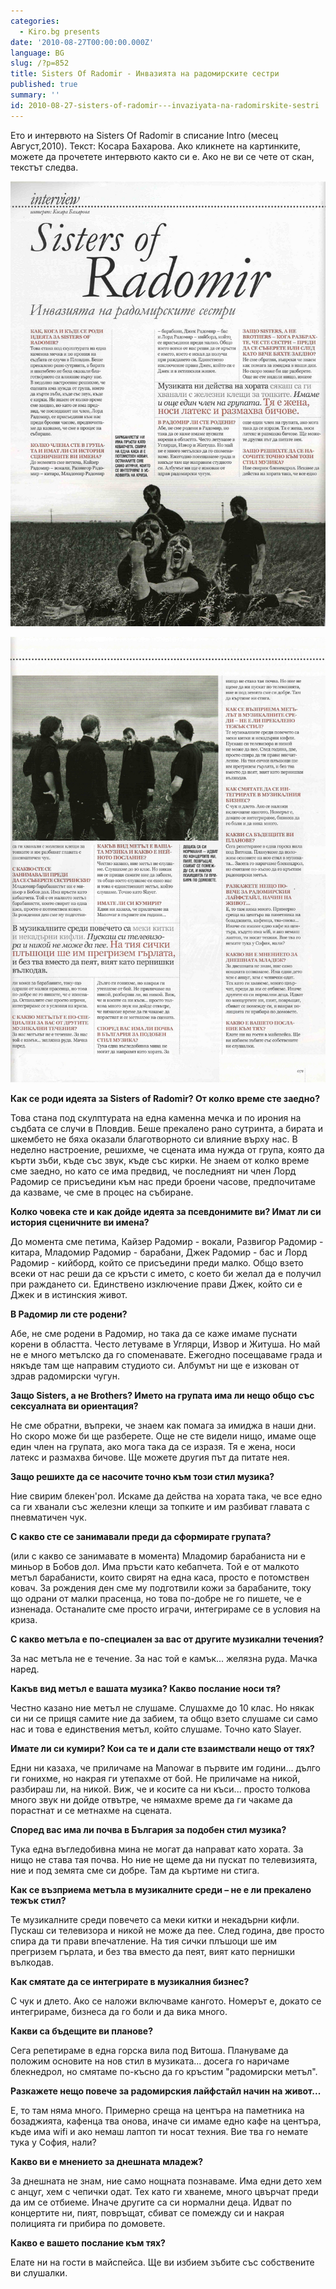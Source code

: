 ```yaml
---
categories:
  - Kiro.bg presents
date: '2010-08-27T00:00:00.000Z'
language: BG
slug: /?p=852
title: Sisters Of Radomir - Инвазията на радомирските сестри
published: true
summary: ''
id: 2010-08-27-sisters-of-radomir---invaziyata-na-radomirskite-sestri
---
```


Ето и интервюто на Sisters Of Radomir в списание Intro (месец Август,2010). Текст: Косара Бахарова. Ако кликнете на картинките, можете да прочетете интервюто както си е. Ако не ви се чете от скан, текстът следва.

![Sisters Of Radomir](https://raw.githubusercontent.com/kirilchristov/blog_images/main/2010/08/11.jpg)

![Sisters Of Radomir](https://raw.githubusercontent.com/kirilchristov/blog_images/main/2010/08/2.jpg)

**Как се роди идеята за Sisters of Radomir? От колко време сте заедно?**

 Това стана под скулптурата на една каменна мечка и по ирония на съдбата се случи в Пловдив. Беше прекалено рано сутринта, а бирата и шкембето не бяха оказали благотворното си влияние върху нас. В неделно настроение, решихме, че сцената има нужда от група, която да кърти зъби, къде със звук, къде със кирки. Не знаем от колко време сме заедно, но като се има предвид, че последният ни член Лорд Радомир се присъедини към нас преди броени часове, предпочитаме да казваме, че сме в процес на събиране. 

**Колко човека сте и как дойде идеята за псевдонимите ви? Имат ли си история сценичните ви имена?**

 До момента сме петима, Кайзер Радомир - вокали, Развигор Радомир - китара, Младомир Радомир - барабани, Джек Радомир - бас и Лорд Радомир - кийборд, който се присъедини преди малко. Общо взето всеки от нас реши да се кръсти с името, с което би желал да е получил при раждането си. Единствено изключение прави Джек, който си е Джек и в истинския живот. 

**В Радомир ли сте родени?**

 Абе, не сме родени в Радомир, но така да се каже имаме пуснати корени в областта. Често летуваме в Углярци, Извор и Житуша. Но май не е много метълско да го споменавате. Ежегодно посещаваме града и някъде там ще направим студиото си. Албумът ни ще е изкован от здрав радомирски чугун. 

**Защо Sisters, а не Brothers? Името на групата има ли нещо общо със сексуалната ви ориентация?**

 Не сме обратни, въпреки, че знаем как помага за имиджа в наши дни. Но скоро може би ще разберете. Още не сте видели нищо, имаме още един член на групата, ако мога така да се изразя. Тя е жена, носи латекс и размахва бичове. Ще можете другия път да питате нея. 

**Защо решихте да се насочите точно към този стил музика?**

 Ние свирим блекен'рол. Искаме да действа на хората така, че все едно са ги хванали със железни клещи за топките и им разбиват главата с пневматичен чук. 

**С какво сте се занимавали преди да сформирате групата?**

 (или с какво се занимавате в момента) Младомир барабаниста ни е миньор в Бобов дол. Има пръсти като кебапчета. Той е от малкото метъл барабанисти, които свирят на една каса, просто е потомствен ковач. За рождения ден сме му подготвили кожи за барабаните, току що одрани от малки прасенца, но това по-добре не го пишете, че е изненада. Останалите сме просто играчи, интегрираме се в условия на криза. 

**С какво метъла е по-специален за вас от другите музикални течения?**

 За нас метъла не е течение. За нас той е камък... желязна руда. Мачка наред. 

**Какъв вид метъл е вашата музика? Какво послание носи тя?**

 Честно казано ние метъл не слушаме. Слушахме до 10 клас. Но някак си ни се прищя самите ние да забием, та общо взето слушаме си само нас и това е единствения метъл, който слушаме. Точно като Slayer. 

**Имате ли си кумири? Кои са те и дали сте взаимствали нещо от тях?**

 Едни ни казаха, че приличаме на Manowar в първите им години... дълго ги гонихме, но накрая ги утепахме от бой. Не приличаме на никой, разбираш ли, на никой. Виж, че и косите са ни къси... просто толкова много звук ни дойде отвътре, че нямахме време да ги чакаме да порастнат и се метнахме на сцената. 

**Според вас има ли почва в България за подобен стил музика?**

 Тука една въгледобивна мина не могат да направат като хората. За нищо не става тая почва. Но ние не щеме да ни пускат по телевизията, ние и под земята сме си добре. Там да къртиме ни стига. 

**Как се възприема метъла в музикалните среди – не е ли прекалено тежък стил?**

 Те музикалните среди повечето са меки китки и некадърни кифли. Пускаш си телевизора и никой не може да пее. След година, две просто спира да ти прави впечатление. На тия сички плъшоци ше им прегризем гърлата, и без тва вместо да пеят, вият като пернишки вълкодав. 

**Как смятате да се интегрирате в музикалния бизнес?**

 С чук и длето. Ако се наложи включваме кангото. Номерът е, докато се интегрираме, бизнеса да го боли и да вика много. 

**Какви са бъдещите ви планове?**

 Сега репетираме в една горска вила под Витоша. Плануваме да положим основите на нов стил в музиката... досега го наричаме блекнедрол, но смятаме по-късно да го кръстим "радомирски метъл". 

**Разкажете нещо повече за радомирския лайфстайл начин на живот...**

 Е, то там няма много. Примерно среща на центъра на паметника на бозаджията, кафенца тва онова, иначе си имаме едно кафе на центъра, къде има wifi и ако немаш лаптоп ти носат техния. Вие тва го немате тука у София, нали? 

**Какво ви е мнението за днешната младеж?**

 За днешната не знам, ние само нощната познаваме. Има едни дето хем с анцуг, хем с чепички одат. Тех като ги хванеме, много цвърчат преди да им се отбиеме. Иначе другите са си нормални деца. Идват по концертите ни, пият, повръщат, сбиват се помежду си и накрая полицията ги прибира по домовете. 

**Какво е вашето послание към тях?**

 Елате ни на гости в майспейса. Ще ви избием зъбите със собствените ви слушалки.

